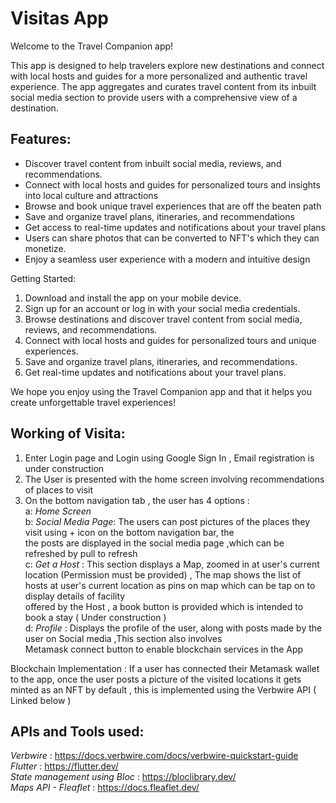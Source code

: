 # Visitas App

Welcome to the Travel Companion app!

This app is designed to help travelers explore new destinations and connect with local hosts and guides for a more personalized and authentic travel experience. The app aggregates and curates travel content from its inbuilt social media section to provide users with a comprehensive view of a destination.

## Features:
- Discover travel content from inbuilt social media, reviews, and recommendations.
- Connect with local hosts and guides for personalized tours and insights into local culture and attractions
- Browse and book unique travel experiences that are off the beaten path
- Save and organize travel plans, itineraries, and recommendations
- Get access to real-time updates and notifications about your travel plans
- Users can share photos that can be converted to NFT's which they can monetize. 
- Enjoy a seamless user experience with a modern and intuitive design

Getting Started:
1. Download and install the app on your mobile device.
2. Sign up for an account or log in with your social media credentials.
3. Browse destinations and discover travel content from social media, reviews, and recommendations.
4. Connect with local hosts and guides for personalized tours and unique experiences.
5. Save and organize travel plans, itineraries, and recommendations.
6. Get real-time updates and notifications about your travel plans.

We hope you enjoy using the Travel Companion app and that it helps you create unforgettable travel experiences!


## Working of Visita:

1. Enter Login page and Login using Google Sign In , Email registration is under construction
2. The User is presented with the home screen involving recommendations of places to visit
3. On the bottom navigation tab , the user has 4 options :   
    a: *Home Screen*  
    b: *Social Media Page*: The users can post pictures of the places they visit using + icon on the bottom navigation bar, the   
         the posts are displayed in the social media page ,which can be refreshed by pull to refresh  
    c: *Get a Host* : This section displays a Map, zoomed in at user's current location (Permission must be provided) , 
        The map shows the list of hosts at user's current location as pins on map which can be tap on to display details of facility  
        offered by the Host , a book button is provided which is intended to book a stay ( Under construction )  
    d: *Profile* : Displays the profile of the user, along with posts made by the user on Social media ,This section also involves  
        Metamask connect button to enable blockchain services in the App    
        
Blockchain Implementation : If a user has connected their Metamask wallet to the app, once the user posts a picture of the visited locations it gets minted as an NFT by default , this is implemented using the Verbwire API ( Linked below )  

## APIs and Tools used:

*Verbwire* : https://docs.verbwire.com/docs/verbwire-quickstart-guide  
*Flutter* : https://flutter.dev/  
*State management using Bloc* : https://bloclibrary.dev/  
*Maps API - Fleaflet* : https://docs.fleaflet.dev/  
